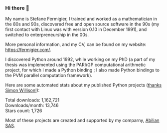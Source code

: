 ### Hi there 👋

My name is Stefane Fermigier, I trained and worked as a mathematician in the 80s and 90s, discovered free and open source software in the 90s (my first contact with Linux was with version 0.10 in December 1991), and switched to enterpreneurship in the 00s.

More personal information, and my CV, can be found on my website: <https://fermigier.com/>.

I discovered Python around 1992, while working on my PhD (a part of my thesis was implemented using the PARI/GP computational arithmetic project, for which I made a Python binding ; I also made Python bindings to the PVM parallel computation framework).

Here are some automated stats about my published Python projects
([thanks Simon Willison!][sw-post]):

<!--marker-->
Total downloads: 1,162,721<br>
Downloads/month: 13,746<br>
Stars count: 1,726
<!--end-->

Most of these projects are created and supported by my comparny, [Abilian SAS](https://abilian.com/).

[sw-post]: https://simonwillison.net/2020/Jul/10/self-updating-profile-readme/